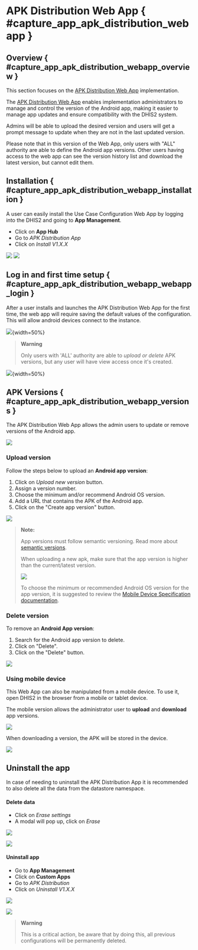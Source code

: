 # APK Distribution Web App { #capture_app_apk_distribution_webapp }
## Overview { #capture_app_apk_distribution_webapp_overview }

This section focuses on the [APK Distribution Web App](https://apps.dhis2.org/app/dff273fc-909e-48af-b151-c4d7e9c8a12c) implementation.

The [APK Distribution Web App](https://apps.dhis2.org/app/dff273fc-909e-48af-b151-c4d7e9c8a12c) enables implementation administrators to manage and control the version of the Android app, making it easier to manage app updates and ensure compatibility with the DHIS2 system. 

Admins will be able to upload the desired version and users will get a prompt message to update when they are not in the last updated version.

Please note that in this version of the Web App, only users with "ALL" authority are able to define the Android app versions. Other users having access to the web app can see the version history list and download the latest version, but cannot edit them.

## Installation { #capture_app_apk_distribution_webapp_installation }

A user can easily install the Use Case Configuration Web App by logging into the DHIS2 and going to **App Management**.

- Click on **App Hub**
- Go to *APK Distribution App*
- Click on *Install V1.X.X*

![](resources/images/capture-app-apk-distribution-app-hub-install.png)
![](resources/images/capture-app-apk-distribution-app-hub-install-webapp.png)


## Log in and first time setup { #capture_app_apk_distribution_webapp_webapp_login }

After a user installs and launches the APK Distribution Web App for the first time, the web app will require saving the default values of the configuration. This will allow android devices connect to the instance.


![](resources/images/capture-app-apk-distribution-first-setup.png){width=50%}

> **Warning**
>
> Only users with 'ALL' authority are able to *upload or delete* APK versions, but any user will have view access once it's created.
>


![](resources/images/capture-app-apk-distribution-no-authorities.png){width=50%}

## APK Versions { #capture_app_apk_distribution_webapp_versions }

The APK Distribution Web App allows the admin users to update or remove versions of the Android app.

![](resources/images/capture-app-apk-distribution.png)

### Upload version

Follow the steps below to upload an **Android app version**:

1. Click on *Upload new version* button.
2. Assign a version number.
3. Choose the minimum and/or recommend Android OS version.
4. Add a URL that contains the APK of the Android app.
5. Click on the "Create app version" button.


![](resources/images/capture-app-apk-distribution-upload.png)


> **Note:**
>
> App versions must follow semantic versioning. Read more about [semantic versions](https://docs.npmjs.com/about-semantic-versioning). 
>
> When uploading a new apk, make sure that the app version is higher than the current/latest version.
> 
> ![](resources/images/capture-app-apk-distribution-alert-version-higher.png)
> 
> To choose the minimum or recommended Android OS version for the app version, it is suggested to review the [Mobile Device Specification documentation](https://docs.dhis2.org/en/implement/android-implementation/mobile-device-specifications.html).
>


### Delete version

To remove an **Android App version**:

1. Search for the Android app version to delete.
2. Click on "Delete".
3. Click on the "Delete" button.

![](resources/images/capture-app-apk-distribution-upload-delete.png)


### Using mobile device

This Web App can also be manipulated from a mobile device. To use it, open DHIS2 in the browser from a mobile or tablet device.

The mobile version allows the administrator user to **upload** and **download** app versions.

![](resources/images/capture-app-apk-distribution-upload-mobile.png)


When downloading a version, the APK will be stored in the device.

![](resources/images/capture-app-apk-distribution-version-list-mobile.png)


## Uninstall the app

In case of needing to uninstall the APK Distribution App it is recommended to also delete all the data from the datastore namespace.

#### Delete data

- Click on *Erase settings*
- A modal will pop up, click on *Erase*

![](resources/images/capture-app-apk-distribution-unistall-delete-namespace.png)

![](resources/images/capture-app-apk-distribution-unistall-delete-namespace-modal.png)

#### Uninstall app

- Go to **App Management**
- Click on **Custom Apps**
- Go to *APK Distribution*
- Click on *Uninstall V1.X.X*

![](resources/images/capture-app-apk-distribution-unistall-custom-app.png)

![](resources/images/capture-app-apk-distribution-unistall-apk.png)

> **Warning**
>
> This is a critical action, be aware that by doing this, all previous configurations will be permanently deleted.   